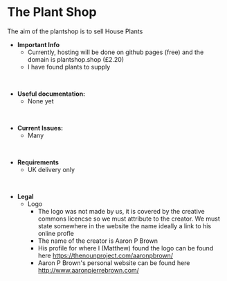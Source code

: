 # The Plant Shop
The aim of the plantshop is to sell House Plants

- **Important Info**
   - Currently, hosting will be done on github pages (free) and the domain is plantshop.shop (£2.20)
   - I have found plants to supply 
<br>

- **Useful documentation:**
   - None yet
<br>

- **Current Issues:**
   - Many
<br>

- **Requirements**
   - UK delivery only 
<br>

- **Legal**
  - Logo 
    - The logo was not made by us, it is covered by the creative commons licencse so we must attribute to the creator. We must state somewhere in the website the name ideally a link to his online profle
    - The name of the creator is Aaron P Brown
    - His profile for where I (Matthew) found the logo can be found here https://thenounproject.com/aaronpbrown/
    - Aaron P Brown's personal website can be found here http://www.aaronpierrebrown.com/
